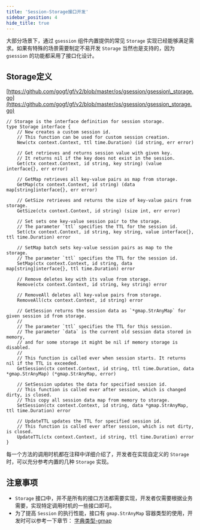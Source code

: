 ```yaml
---
title: 'Session-Storage接口开发'
sidebar_position: 4
hide_title: true
---
```


大部分场景下，通过 `gsession` 组件内置提供的常见 `Storage` 实现已经能够满足需求。如果有特殊的场景需要制定不易开发 `Storage` 当然也是支持的，因为 `gsession` 的功能都采用了接口化设计。

## Storage定义

[https://github.com/gogf/gf/v2/blob/master/os/gsession/gsession\_storage.go](https://github.com/gogf/gf/v2/blob/master/os/gsession/gsession_storage.go)

```
// Storage is the interface definition for session storage.
type Storage interface {
	// New creates a custom session id.
	// This function can be used for custom session creation.
	New(ctx context.Context, ttl time.Duration) (id string, err error)

	// Get retrieves and returns session value with given key.
	// It returns nil if the key does not exist in the session.
	Get(ctx context.Context, id string, key string) (value interface{}, err error)

	// GetMap retrieves all key-value pairs as map from storage.
	GetMap(ctx context.Context, id string) (data map[string]interface{}, err error)

	// GetSize retrieves and returns the size of key-value pairs from storage.
	GetSize(ctx context.Context, id string) (size int, err error)

	// Set sets one key-value session pair to the storage.
	// The parameter `ttl` specifies the TTL for the session id.
	Set(ctx context.Context, id string, key string, value interface{}, ttl time.Duration) error

	// SetMap batch sets key-value session pairs as map to the storage.
	// The parameter `ttl` specifies the TTL for the session id.
	SetMap(ctx context.Context, id string, data map[string]interface{}, ttl time.Duration) error

	// Remove deletes key with its value from storage.
	Remove(ctx context.Context, id string, key string) error

	// RemoveAll deletes all key-value pairs from storage.
	RemoveAll(ctx context.Context, id string) error

	// GetSession returns the session data as `*gmap.StrAnyMap` for given session id from storage.
	//
	// The parameter `ttl` specifies the TTL for this session.
	// The parameter `data` is the current old session data stored in memory,
	// and for some storage it might be nil if memory storage is disabled.
	//
	// This function is called ever when session starts. It returns nil if the TTL is exceeded.
	GetSession(ctx context.Context, id string, ttl time.Duration, data *gmap.StrAnyMap) (*gmap.StrAnyMap, error)

	// SetSession updates the data for specified session id.
	// This function is called ever after session, which is changed dirty, is closed.
	// This copy all session data map from memory to storage.
	SetSession(ctx context.Context, id string, data *gmap.StrAnyMap, ttl time.Duration) error

	// UpdateTTL updates the TTL for specified session id.
	// This function is called ever after session, which is not dirty, is closed.
	UpdateTTL(ctx context.Context, id string, ttl time.Duration) error
}
```

每一个方法的调用时机都在注释中详细介绍了，开发者在实现自定义的 `Storage` 时，可以充分参考内置的几种 `Storage` 实现。

## 注意事项

- `Storage` 接口中，并不是所有的接口方法都需要实现，开发者仅需要根据业务需要，实现特定调用时机的一些接口即可。
- 为了提高 `Session` 的执行性能，接口有 `gmap.StrAnyMap` 容器类型的使用，开发时可以参考一下章节： [字典类型-gmap](output/goframe-v2.6-md/组件列表/数据结构/字典类型-gmap)